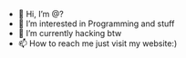 - 👋 Hi, I’m @?
- 👀 I’m interested in Programming and stuff
- 🌱 I’m currently hacking btw
- 📫 How to reach me just visit my website:)
